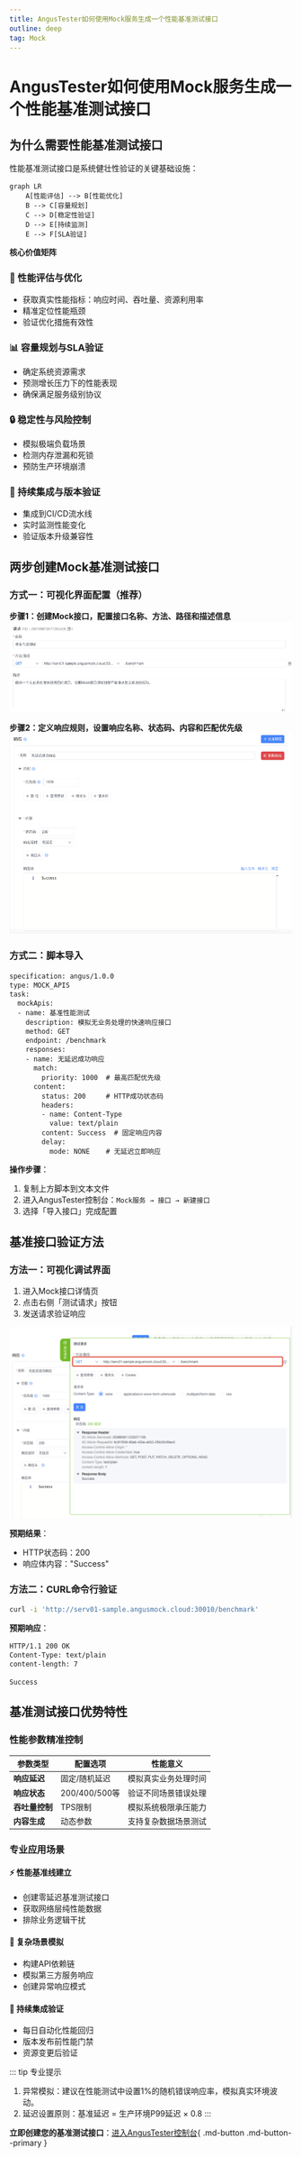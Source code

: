 ```yaml
---
title: AngusTester如何使用Mock服务生成一个性能基准测试接口
outline: deep
tag: Mock
---
```


# AngusTester如何使用Mock服务生成一个性能基准测试接口

## 为什么需要性能基准测试接口

性能基准测试接口是系统健壮性验证的关键基础设施：

```mermaid
graph LR
    A[性能评估] --> B[性能优化]
    B --> C[容量规划]
    C --> D[稳定性验证]
    D --> E[持续监测]
    E --> F[SLA验证]
```

**核心价值矩阵**

<div class="grid grid-cols-2 gap-4">
<div class="value-card">
<h3>🚀 性能评估与优化</h3>
<ul>
<li>获取真实性能指标：响应时间、吞吐量、资源利用率</li>
<li>精准定位性能瓶颈</li>
<li>验证优化措施有效性</li>
</ul>
</div>

<div class="value-card">
<h3>📊 容量规划与SLA验证</h3>
<ul>
<li>确定系统资源需求</li>
<li>预测增长压力下的性能表现</li>
<li>确保满足服务级别协议</li>
</ul>
</div>

<div class="value-card">
<h3>🔒 稳定性与风险控制</h3>
<ul>
<li>模拟极端负载场景</li>
<li>检测内存泄漏和死锁</li>
<li>预防生产环境崩溃</li>
</ul>
</div>

<div class="value-card">
<h3>🔄 持续集成与版本验证</h3>
<ul>
<li>集成到CI/CD流水线</li>
<li>实时监测性能变化</li>
<li>验证版本升级兼容性</li>
</ul>
</div>
</div>

## 两步创建Mock基准测试接口

### 方式一：可视化界面配置（推荐）

**步骤1：创建Mock接口，配置接口名称、方法、路径和描述信息**
![09-mock-api-add.png](images/09-mock-api-add.png)

**步骤2：定义响应规则，设置响应名称、状态码、内容和匹配优先级**
![09-mock-response-add.png](images/09-mock-response-add.png)

### 方式二：脚本导入

```yaml:no-line-numbers
specification: angus/1.0.0
type: MOCK_APIS
task:
  mockApis:
  - name: 基准性能测试
    description: 模拟无业务处理的快速响应接口
    method: GET
    endpoint: /benchmark
    responses:
    - name: 无延迟成功响应
      match:
        priority: 1000  # 最高匹配优先级
      content:
        status: 200     # HTTP成功状态码
        headers:
        - name: Content-Type
          value: text/plain
        content: Success  # 固定响应内容
        delay:
          mode: NONE    # 无延迟立即响应
```

**操作步骤**：
1. 复制上方脚本到文本文件
2. 进入AngusTester控制台：`Mock服务 → 接口 → 新建接口`
3. 选择「导入接口」完成配置

## 基准接口验证方法

### 方法一：可视化调试界面

1. 进入Mock接口详情页
2. 点击右侧「测试请求」按钮
3. 发送请求验证响应

![09-mock-api-debug.png](images/09-mock-api-debug.png)

**预期结果**：
- HTTP状态码：200
- 响应体内容："Success"

### 方法二：CURL命令行验证

```bash
curl -i 'http://serv01-sample.angusmock.cloud:30010/benchmark'
```

**预期响应**：
```http:no-line-numbers
HTTP/1.1 200 OK
Content-Type: text/plain
content-length: 7

Success
```

## 基准测试接口优势特性

### 性能参数精准控制

| 参数类型 | 配置选项 | 性能意义 |
|---------|---------|---------|
| **响应延迟** | 固定/随机延迟 | 模拟真实业务处理时间 |
| **响应状态** | 200/400/500等 | 验证不同场景错误处理 |
| **吞吐量控制** | TPS限制 | 模拟系统极限承压能力 |
| **内容生成** | 动态参数 | 支持复杂数据场景测试 |

### 专业应用场景

<div class="scenario-grid">
  <div class="scenario">
    <h4>⚡ 性能基准线建立</h4>
    <ul>
      <li>创建零延迟基准测试接口</li>
      <li>获取网络层纯性能数据</li>
      <li>排除业务逻辑干扰</li>
    </ul>
  </div>

  <div class="scenario">
    <h4>🧩 复杂场景模拟</h4>
    <ul>
      <li>构建API依赖链</li>
      <li>模拟第三方服务响应</li>
      <li>创建异常响应模式</li>
    </ul>
  </div>

  <div class="scenario">
    <h4>🔁 持续集成验证</h4>
    <ul>
      <li>每日自动化性能回归</li>
      <li>版本发布前性能门禁</li>
      <li>资源变更后验证</li>
    </ul>
  </div>
</div>

::: tip 专业提示
1. 异常模拟：建议在性能测试中设置1%的随机错误响应率，模拟真实环境波动。
2. 延迟设置原则：基准延迟 = 生产环境P99延迟 × 0.8
:::

**立即创建您的基准测试接口**：[进入AngusTester控制台](https://gm.xcan.cloud/signin){ .md-button .md-button--primary }
